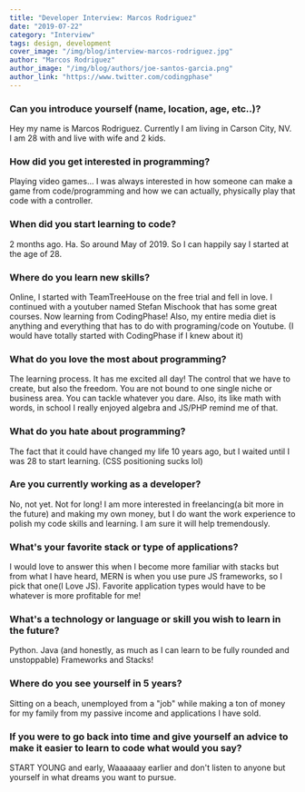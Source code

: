 ```yaml
---
title: "Developer Interview: Marcos Rodriguez"
date: "2019-07-22"
category: "Interview"
tags: design, development
cover_image: "/img/blog/interview-marcos-rodriguez.jpg"
author: "Marcos Rodriguez"
author_image: "/img/blog/authors/joe-santos-garcia.png"
author_link: "https://www.twitter.com/codingphase"
---
```


### Can you introduce yourself (name, location, age, etc..)?

Hey my name is Marcos Rodriguez. Currently I am living in Carson City, NV. I am 28 with and live with wife and 2 kids.

### How did you get interested in programming?

Playing video games... I was always interested in how someone can make a game from code/programming and how we can actually, physically play that code with a controller.

### When did you start learning to code?

2 months ago. Ha. So around May of 2019. So I can happily say I started at the age of 28.

### Where do you learn new skills?

Online, I started with TeamTreeHouse on the free trial and fell in love. I continued with a youtuber named Stefan Mischook that has some great courses. Now learning from CodingPhase! Also, my entire media diet is anything and everything that has to do with programing/code on Youtube. (I would have totally started with CodingPhase if I knew about it)

### What do you love the most about programming?
The learning process. It has me excited all day!
The control that we have to create, but also the freedom. You are not bound to one single niche or business area. You can tackle whatever you dare. Also, its like math with words, in school I really enjoyed algebra and JS/PHP remind me of that.

### What do you hate about programming?

The fact that it could have changed my life 10 years ago, but I waited until I was 28 to start learning. (CSS positioning sucks lol)

### Are you currently working as a developer?

No, not yet. Not for long! I am more interested in freelancing(a bit more in the future) and making my own money, but I do want the work experience to polish my code skills and learning. I am sure it will help tremendously.

### What's your favorite stack or type of applications?

I would love to answer this when I become more familiar with stacks but from what I have heard, MERN is when you use pure JS frameworks, so I pick that one(I Love JS).
Favorite application types would have to be whatever is more profitable for me!

### What's a technology or language or skill you wish to learn in the future?

Python.
Java (and honestly, as much as I can learn to be fully rounded and unstoppable)
Frameworks and Stacks!

### Where do you see yourself in 5 years?

Sitting on a beach, unemployed from a "job" while making a ton of money for my family from my passive income and applications I have sold.

### If you were to go back into time and give yourself an advice to make it easier to learn to code what would you say?

START YOUNG and early, Waaaaaay earlier and don't listen to anyone but yourself in what dreams you want to pursue.